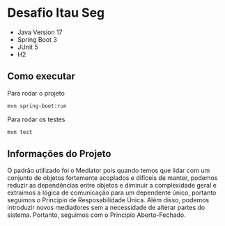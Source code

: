 # Desafio Itau Seg

- Java Version 17
- Spring Boot 3
- JUnit 5
- H2

## Como executar

Para rodar o projeto

```bash
mvn spring-boot:run
```
Para rodar os testes

```bash
mvn test
```

## Informações do Projeto

O padrão utilizado foi o Mediator pois quando temos que lidar com um conjunto de objetos fortemente acoplados e difíceis de manter, podemos reduzir as dependências entre objetos e diminuir a complexidade geral e extraimos a lógica de comunicação para um dependente único, portanto seguimos o Principio de Resposabilidade Única. Além disso, podemos introduzir novos mediadores sem a necessidade de alterar partes do sistema. Portanto, seguimos com o Principio Aberto-Fechado.


